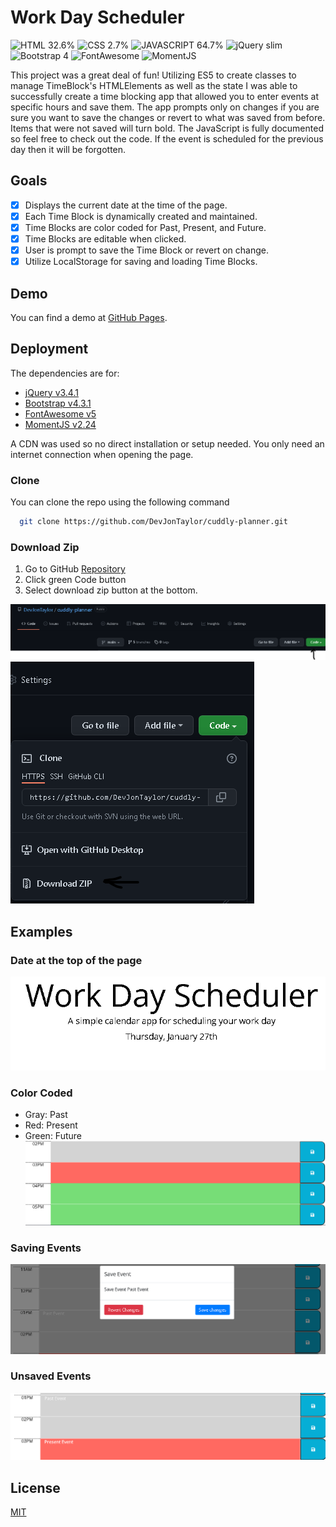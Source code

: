 # Work Day Scheduler
![HTML 32.6%](https://img.shields.io/badge/HTML-32.6%25-%23dd4b25?logo=html5&style=plastic)
![CSS 2.7%](https://img.shields.io/badge/CSS-2.7%25-%23146eb0?logo=css3&style=plastic)
![JAVASCRIPT 64.7%](https://img.shields.io/badge/JavaScript-64.7%25-%23e9d44d?logo=javascript&style=plastic)
![jQuery slim](https://img.shields.io/badge/jQuery-v3.3.1-%230769ad?logo=jquery&style=plastic)
![Bootstrap 4](https://img.shields.io/badge/Bootstrap-v4.3.1-%238211f9?logo=bootstrap&style=plastic)
![FontAwesome](https://img.shields.io/badge/FontAwesome-v5-white?logo=fontawesome&style=plastic)
![MomentJS](https://img.shields.io/badge/moment.js-v2.24-white?style=plastic)

This project was a great deal of fun!  Utilizing ES5 to create classes to 
manage TimeBlock's HTMLElements as well as the state I was able to 
successfully create a time blocking app that allowed you to enter 
events at specific hours and save them.  The app prompts only on 
changes if you are sure you want to save the changes or revert to 
what was saved from before.  Items that were not saved will turn bold.
The JavaScript is fully documented so feel free to check out the code.
If the event is scheduled for the previous day then it will be 
forgotten.

## Goals

- [X]  Displays the current date at the time of the page.
- [X]  Each Time Block is dynamically created and maintained.
- [X]  Time Blocks are color coded for Past, Present, and Future.
- [X]  Time Blocks are editable when clicked.
- [X]  User is prompt to save the Time Block or revert on change.
- [X]  Utilize LocalStorage for saving and loading Time Blocks.

## Demo

You can find a demo at [GitHub Pages](https://devjontaylor.github.io/cuddly-planner/).

## Deployment

The dependencies are for:
- [jQuery v3.4.1](https://jquery.com/)
- [Bootstrap v4.3.1](https://getbootstrap.com/)
- [FontAwesome v5](https://fontawesome.com/)
- [MomentJS v2.24](https://momentjs.com/)

A CDN was used so no direct installation or setup needed.  You only 
need an internet connection when opening the page.

### Clone
You can clone the repo using the following command
```bash
  git clone https://github.com/DevJonTaylor/cuddly-planner.git
```

### Download Zip
1. Go to GitHub [Repository](https://github.com/DevJonTaylor/cuddly-planner)
2. Click green Code button
3. Select download zip button at the bottom.

![Code Button](./assets/images/code_button.png)
![Download Zip](./assets/images/download_zip.png)

## Examples
### Date at the top of the page
![Date at the top](./assets/images/hero_date.png)
### Color Coded 
- Gray: Past
- Red: Present
- Green: Future
![Color Coded](./assets/images/color_coded.png)
### Saving Events
![Saving Events](./assets/images/saving_event.png)
### Unsaved Events
![Unsaved Events](./assets/images/unsaved_event.png)
## License
[MIT](./LICENSE)